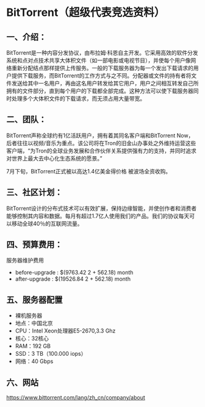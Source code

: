 # BitTorrent（超级代表竞选资料）

## 一、介绍：

BitTorrent是一种内容分发协议，由布拉姆·科恩自主开发。它采用高效的软件分发系统和点对点技术共享大体积文件（如一部电影或电视节目），并使每个用户像网络重新分配结点那样提供上传服务。一般的下载服务器为每一个发出下载请求的用户提供下载服务，而BitTorrent的工作方式与之不同。分配器或文件的持有者将文件发送给其中一名用户，再由这名用户转发给其它用户，用户之间相互转发自己所拥有的文件部分，直到每个用户的下载都全部完成。这种方法可以使下载服务器同时处理多个大体积文件的下载请求，而无须占用大量带宽。

## 二、团队：

BitTorrent声称全球约有1亿活跃用户，拥有着其同名客户端和BitTorrent Now，后者往往以视频/音乐为重点。该公司将在Tron的旧金山办事处之外维持运营这些客户端，“为Tron的全球业务发展和合作伙伴关系提供强有力的支持，并同时追求对世界上最大去中心化生态系统的愿景。”

7月下旬，BitTorrent正式被以高达1.4亿美金得价格 被波场全资收购。

## 三、社区计划：

BitTorrent设计的分布式技术可以有效扩展，保持边缘智能，并使创作者和消费者能够控制其内容和数据。每月有超过1.7亿人使用我们的产品。我们的协议每天可以移动全球40％的互联网流量。

## 四、预算费用：

服务器维护费用

+ before-upgrade : $(9763.42 2 + 562.18) month
+ after-upgrade : $(19526.84 2 + 562.18) month

## 五、服务器配置

+ 裸机服务器
+ 地点：中国北京
+ CPU：Intel Xeon处理器E5-2670,3.3 Ghz
+ 核心：32核心
+ RAM：192 GB
+ SSD：3 TB（100.000 iops）
+ 网络：40 Gbps

## 六、网站

https://www.bittorrent.com/lang/zh_cn/company/about


